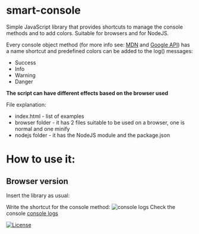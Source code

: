# smart-console

Simple JavaScript library that provides shortcuts to manage the console methods and to add colors.
Suitable for browsers and for NodeJS.

Every console object method (for more info see: [MDN](https://developer.mozilla.org/en/docs/Web/API/console) and
[Google API](https://developers.google.com/web/tools/chrome-devtools/console/console-reference)) has a name shortcut and predefined colors can be added to the log() messages:
* Success
* Info
* Warning
* Danger

__The script can have different effects based on the browser used__

File explanation:
* index.html - list of examples
* browser folder - it has 2 files suitable to be used on a browser, one is normal and one minify
* nodejs folder - it has the NodeJS module and the package.json

# How to use it:
## Browser version
Insert the library as usual:
> <script src="browser/smart-console.js"></script>

Write the shortcut for the console method:
![console logs](1.png)
Check the console
[console logs](2.png)

[![License](https://img.shields.io/badge/License-MIT-yellowgreen.svg?style=flat-square)](https://github.com/achille1789/smart-console/blob/master/LICENSE)
